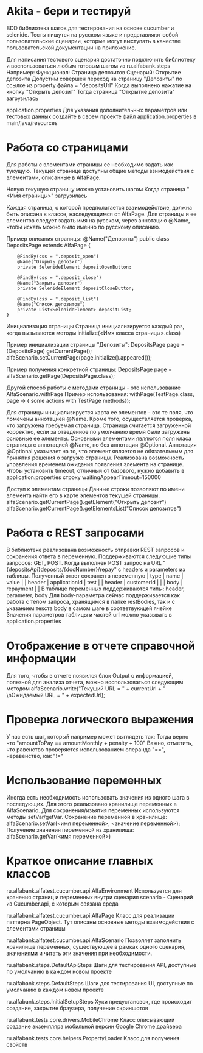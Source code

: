 Akita - бери и тестируй
==========================================

BDD библиотека шагов для тестирования на основе cucumber и selenide.
Тесты пишутся на русском языке и представляют собой пользовательские сценарии, которые могут выступать в качестве пользовательской документации на приложение.

Для написания тестового сценария достаточно подключить библиотеку и воспользоваться любым готовым шагом из ru.alfabank.steps
Например:
Функционал: Страница депозитов
  Сценарий: Открытие депозита
    Допустим совершен переход на страницу "Депозиты" по ссылке из property файла = "depositsUrl"
    Когда выполнено нажатие на кнопку "Открыть депозит"
    Тогда страница "Открытие депозита" загрузилась
    
application.properties
Для указания дополнительных параметров или тестовых данных создайте в своем проекте файл application.properties
в main/java/resources

Работа со страницами
====================
Для работы с элементами страницы ее необходимо задать как тукущую.
Текущей странице доступны общие методы взимодействия с элементами, описанные в AlfaPage.

Новую текущую страницу можно установить шагом
Когда страница "<Имя страницы>" загрузилась

Каждая страница, с которой предполагается взаимодействие, должна быть описана в классе, наследующимся от AlfaPage. 
Для страницы и ее элементов следует задать имя на русском, через аннотацию @Name, чтобы искать можно было именно по русскому описанию. 

Пример описания страницы:
    @Name("Депозиты")
    public class DepositsPage extends AlfaPage {
    
        @FindBy(css = ".deposit_open")
        @Name("Открыть депозит")
        private SelenideElement depositOpenButton;

        @FindBy(css = ".deposit_close")
        @Name("Закрыть депозит")
        private SelenideElement depositCloseButton;

        @FindBy(css = ".deposit_list")
        @Name("Список депозитов")
        private List<SelenideElement> depositList;
    }


Инициализация страницы
Страница инициализируется каждый раз, когда вызываются методы initialize(<Имя класса страницы>.class)

Пример инициализации страницы "Депозиты":
DepositsPage page = (DepositsPage) getCurrentPage();
alfaScenario.setCurrentPage(page.initialize().appeared());

Пример получения конкретной страницы:
DepositsPage page = alfaScenario.getPage(DepositsPage.class);

Другой способ работы с методами страницы - это использование AlfaScenario.withPage 
Пример использования: withPage(TestPage.class, page -> { some actions with TestPage methods});

Для страницы инициализируется карта ее элементов - это те поля, что помечены аннотацией @Name.
Кроме того, осуществляется проверка, что загружена требуемая страница.
Страница считается загруженной корректно, если за отведенное по умолчанию время были загружены основные ее элементы.
Основными элементами являются поля класа страницы с аннотацией @Name, но без аннотации @Optional.
Аннотация @Optional указывает на то, что элемент является не обязательным для принятия решения о загрузке страницы.
Реализована возможность управления временем ожидания появления элемента на странице.
Чтобы установить timeout, отличный от базового, нужно добавить в application.properties строку
waitingAppearTimeout=150000

Доступ к элементам страницы
Данные строки позволяют по имени элемента найти его в карте элементов текущей страницы.
alfaScenario.getCurrentPage().getElement("Открыть депозит")
alfaScenario.getCurrentPage().getElementsList("Список депозитов")

Работа с REST запросами
=======================

В библиотеке реализована возможность отправки REST запросов и сохранения ответа в переменную.
Поддерживаются следующие типы запросов: GET, POST.
  Когда выполнен POST запрос на URL "{depositsApi}deposits/{docNumber}/repay" с headers и parameters из таблицы. Полученный ответ сохранен в переменную
       | type   | name          | value           |
       | header | applicationId | test            |
       | header | customerId    | <userCus>       |
       | body   | repayment     | <fileForCreate> |
В таблице переменных поддерживаются типы: header, parameter, body
Для body-параметра сейчас поддерживается как работа с телом запроса, хранящимся в папке restBodies, так и с указанием текста body в самом шаге в соответвующей ячейке
Значения параметров таблицы и частей url можно указывать в application.properties

Отображение в отчете справочной информации
============================================

Для того, чтобы в отчете появился блок Output с информацией, полезной для анализа отчета, можно воспользоваться следующим методом
alfaScenario.write("Текущий URL = " + currentUrl + " \nОжидаемый URL = " + expectedUrl);

Проверка логического выражения
===============================
У нас есть шаг, который например может выглядеть так:
Тогда верно что "amountToPay == amountMonthly + penalty + 100"
Важно, отметить, что равенство проверяется использованием операнда "==", неравенство, как "!="

Использование переменных
=========================
Иногда есть необходимость использовать значения из одного шага в последующих.
Для этого реализовано хранилище переменных в AlfaScenario.
Для сохранения/изъятия переменных используются методы setVar/getVar.
Сохранение переменной в хранилище: 
alfaScenario.setVar(<имя переменной>, <значение переменной>);
Получение значения переменной из хранилища: 
alfaScenario.getVar(<имя переменной>)

Краткое описание главных классов
=================================
     
ru.alfabank.alfatest.cucumber.api.AlfaEnvironment
Используется для хранения страниц и переменных внутри сценария
scenario - Сценарий из Cucumber.api, с которым связана среда

ru.alfabank.alfatest.cucumber.api.AlfaPage
Класс для реализации паттерна PageObject. Тут описаны основные методы взаимодействия с элементами страницы

ru.alfabank.alfatest.cucumber.api.AlfaScenario
Позволяет заполнить хранилище переменных, существующее в рамках одного сценария, значениями и читать эти значения при необходимости.

ru.alfabank.steps.DefaultApiSteps
Шаги для тестирования API, доступные по умолчанию в каждом новом проекте

ru.alfabank.steps.DefaultSteps
Шаги для тестирования UI, доступные по умолчанию в каждом новом проекте

ru.alfabank.steps.InitialSetupSteps
Хуки предустановок, где происходит создание, закрытие браузера, получение скриншотов

ru.alfabank.tests.core.drivers.MobileChrome
Класс описывающий создание экземпляра мобильной версии Google Chrome драйвера

ru.alfabank.tests.core.helpers.PropertyLoader
Класс для получения свойств

